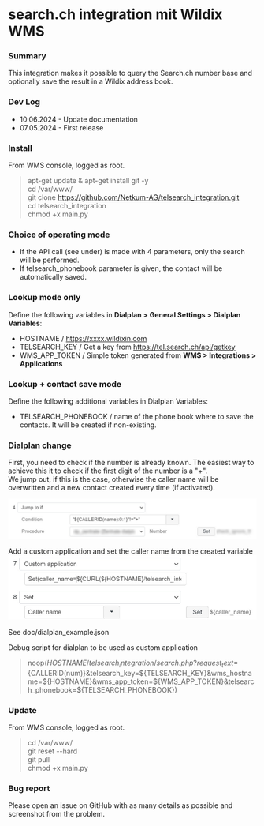 # search.ch integration mit Wildix WMS

### Summary
This integration makes it possible to query the Search.ch number base and optionally save the result in a Wildix address book.

### Dev Log
- 10.06.2024 - Update documentation
- 07.05.2024 - First release

### Install

From WMS console, logged as root.

>apt-get update & apt-get install git -y  
cd /var/www/  
git clone https://github.com/Netkum-AG/telsearch_integration.git  
cd telsearch_integration  
chmod +x main.py  

### Choice of operating mode
- If the API call (see under) is made with 4 parameters, only the search will be performed.  
- If telsearch_phonebook parameter is given, the contact will be automatically saved.


### Lookup mode only
Define the following variables in **Dialplan > General Settings > Dialplan Variables**:
- HOSTNAME / https://xxxx.wildixin.com
- TELSEARCH_KEY / Get a key from https://tel.search.ch/api/getkey
- WMS_APP_TOKEN / Simple token generated from **WMS > Integrations > Applications**


### Lookup + contact save mode
Define the following additional variables in Dialplan Variables:
- TELSEARCH_PHONEBOOK / name of the phone book where to save the contacts. It will be created if non-existing.


### Dialplan change

First, you need to check if the number is already known. 
The easiest way to achieve this it to check if the first digit of the number is a "+".  
We jump out, if this is the case, otherwise the caller name will be overwritten and a new contact created every time (if activated).

![check_number.jpg](doc/check_number.jpg)

Add a custom application and set the caller name from the created variable  
![img.png](doc/caller_name.jpg)

See doc/dialplan_example.json

Debug script for dialplan to be used as custom application
>noop(${HOSTNAME}/telsearch_integration/search.php?request_text=${CALLERID(num)}&telsearch_key=${TELSEARCH_KEY}&wms_hostname=${HOSTNAME}&wms_app_token=${WMS_APP_TOKEN}&telsearch_phonebook=${TELSEARCH_PHONEBOOK})

### Update
From WMS console, logged as root.
>cd /var/www/  
git reset --hard  
git pull  
chmod +x main.py  

### Bug report
Please open an issue on GitHub with as many details as possible and screenshot from the problem.
